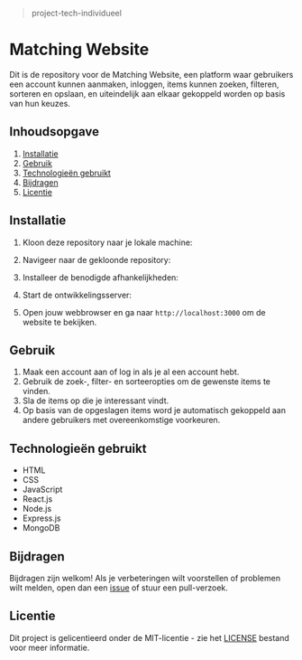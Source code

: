 > project-tech-individueel
# Matching Website

Dit is de repository voor de Matching Website, een platform waar gebruikers een account kunnen aanmaken, inloggen, items kunnen zoeken, filteren, sorteren en opslaan, en uiteindelijk aan elkaar gekoppeld worden op basis van hun keuzes.

## Inhoudsopgave

1. [Installatie](#installatie)
2. [Gebruik](#gebruik)
3. [Technologieën gebruikt](#technologieën-gebruikt)
4. [Bijdragen](#bijdragen)
5. [Licentie](#licentie)

## Installatie

1. Kloon deze repository naar je lokale machine:


2. Navigeer naar de gekloonde repository:


3. Installeer de benodigde afhankelijkheden:


4. Start de ontwikkelingsserver:


5. Open jouw webbrowser en ga naar `http://localhost:3000` om de website te bekijken.

## Gebruik

1. Maak een account aan of log in als je al een account hebt.
2. Gebruik de zoek-, filter- en sorteeropties om de gewenste items te vinden.
3. Sla de items op die je interessant vindt.
4. Op basis van de opgeslagen items word je automatisch gekoppeld aan andere gebruikers met overeenkomstige voorkeuren.

## Technologieën gebruikt

- HTML
- CSS
- JavaScript
- React.js
- Node.js
- Express.js
- MongoDB

## Bijdragen

Bijdragen zijn welkom! Als je verbeteringen wilt voorstellen of problemen wilt melden, open dan een [issue](https://github.com/vriesmb/project-tech-individueel/issues) of stuur een pull-verzoek.

## Licentie

Dit project is gelicentieerd onder de MIT-licentie - zie het [LICENSE](LICENSE.md) bestand voor meer informatie.
